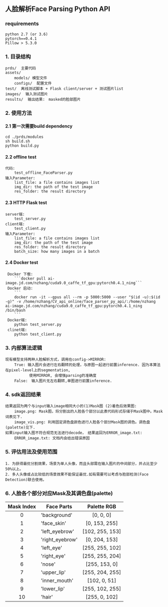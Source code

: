 ## 人脸解析Face Parsing Python API

### requirements
    python 2.7 (or 3.6)
    pytorch==0.4.1
    Pillow > 5.3.0


### 1. 目录结构
    prds/  主要代码
    assets/ 
        models/ 模型文件
        configs/  配置文件
    test/  离线测试脚本 + Flask client/server + 测试图片list
    images/  输入测试图片
    results/  输出结果:　masked的脸部图片 


### 2. 使用方法

#### 2.1 第一次需要build dependency
```
cd ./prds/modules
sh build.sh
python build.py
```


#### 2.2 offline test
    代码:
        test_offline_FaceParser.py
    输入Parameter: 
        list_file: a file contains images list
        img_dir: the path of the test image
        res_folder: the result directory

#### 2.3 HTTP Flask test
    server端:
        test_server.py
    client端:
        test_client.py
    输入Parameter: 
        list_file: a file contains images list
        img_dir: the path of the test image
        res_folder: the result directory
        batch_size: how many images in a batch


#### 2.4 Docker test
     Docker 下载:
		```docker pull ai-image.jd.com/nzhang/cuda9.0_caffe_tf_gpu:pytorch0.4.1_ning```
     Docker 启动:
		```
		docker run -it --gpus all --rm -p 5000:5000 --user "$(id -u):$(id -g)" -v /home/nzhang/CV_api_online/face_parser_py_api/:/home/nzhang ai-image.jd.com/nzhang/cuda9.0_caffe_tf_gpu:pytorch0.4.1_ning /bin/bash
		```
     Docker端:
		python test_server.py
     clinet端:	
		python test_client.py  
### 3. 内部算法逻辑
    现有模型支持两种人脸解析方式，调用在config->MIRROR:
        True: 输入图片会进行左右翻转的处理，与原图一起进行前置inference. 因为本算法在pixel-level上的segmentation,
        　　　　使用MIRROR, 会增强parsing的准确度
        False:　输入图片无左右翻转,单图进行前置inference.
    
### 4. sdk返回结果
    结果返回为两个与input输入image相同大小的(1)Mask图 (2)着色后效果图:
        image.png: Mask图，将分割出的人脸各个部分以此表代码形式存储于Mask图中。Mask词表见下.
        image_vis.png: 利用固定调色盘颜色进行人脸各个部分Mask图的调色。调色盘(palette)见下.
    如果input输入图不符合规范无法进行decode，　结果返回为ERROR_image.txt:
        ERROR_image.txt: 文档内会给出错误原因


### 5. 评估用法及使用范围
    1. 为获得最优分割效果，场景为单人头像，而且头部需在输入图片的中间部分，并占比至少50%以上。
    2. 多人头像或占比较低的场景效果不能保证最优.如有需要可以考虑与脸部检测(Face Detection)联合使用。

### 6. 人脸各个部分对应Mask及其调色盘(palette)
| Mask Index |  Face Parts    | Palette RGB  |
|:----------:| ------------- |:---------------:|
0　| 'background'|[0, 0, 0]
1 | 'face_skin' | [0, 153, 255]
2 | 'left_eyebrow' |[102, 255, 153]
3 | 'right_eyebrow' | [0, 204, 153]
4 | 'left_eye' | [255, 255, 102]
5 | 'right_eye' | [255, 255, 204]
6 | 'nose' | [255, 153, 0]
7 | 'upper_lip' | [255, 204, 255]
8 | 'inner_mouth' | [102, 0, 51]
9 | 'lower_lip' | [255, 102, 255]
10| 'hair' | [255, 0, 102]

